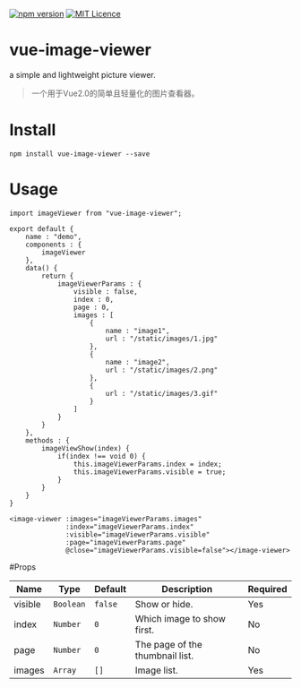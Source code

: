 [![npm version](https://img.shields.io/npm/v/vue-image-viewer.svg?style=flat-square)](https://www.npmjs.com/package/vue-image-viewer)
[![MIT Licence](https://img.shields.io/npm/l/vue-image-viewer.svg?style=flat-square)](https://github.com/ChiHai-Chuck/vue-image-viewer/blob/master/LICENSE)

# vue-image-viewer
a simple and lightweight picture viewer.

>一个用于Vue2.0的简单且轻量化的图片查看器。

# Install
```
npm install vue-image-viewer --save
```

# Usage
```
import imageViewer from "vue-image-viewer";

export default {
    name : "demo",
    components : {
        imageViewer
    },
    data() {
        return {
            imageViewerParams : {
                visible : false,
                index : 0,
                page : 0,
                images : [
                    {
                        name : "image1",
                        url : "/static/images/1.jpg"
                    },
                    {
                        name : "image2",
                        url : "/static/images/2.png"
                    },
                    {
                        url : "/static/images/3.gif"
                    }
                ]
            }
        }
    },
    methods : {
        imageViewShow(index) {
            if(index !== void 0) {
                this.imageViewerParams.index = index;
                this.imageViewerParams.visible = true;
            }
        }
    }
}
```
```
<image-viewer :images="imageViewerParams.images"
              :index="imageViewerParams.index"
              :visible="imageViewerParams.visible"
              :page="imageViewerParams.page"
              @close="imageViewerParams.visible=false"></image-viewer>
```

#Props


| Name    | Type     | Default | Description                     | Required |
|---------|----------|---------|---------------------------------|----------|
| visible | `Boolean` | `false`  | Show or hide.                   | Yes      |
| index   | `Number`  | `0`      | Which image to show first.      | No       |
| page    | `Number`  | `0`      | The page of the thumbnail list. | No       |
| images  | `Array`   | `[]`     | Image list.                     | Yes      |
